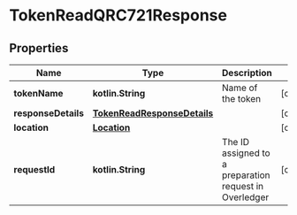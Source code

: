 
# TokenReadQRC721Response

## Properties
Name | Type | Description | Notes
------------ | ------------- | ------------- | -------------
**tokenName** | **kotlin.String** | Name of the token |  [optional]
**responseDetails** | [**TokenReadResponseDetails**](TokenReadResponseDetails.md) |  |  [optional]
**location** | [**Location**](Location.md) |  |  [optional]
**requestId** | **kotlin.String** | The ID assigned to a preparation request in Overledger |  [optional]



